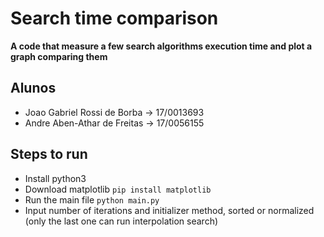 # Search time comparison
**A code that measure a few search algorithms execution time and plot a graph comparing them**

## Alunos
- Joao Gabriel Rossi de Borba -> 17/0013693
- Andre Aben-Athar de Freitas -> 17/0056155

## Steps to run
- Install python3
- Download matplotlib
`pip install matplotlib`
- Run the main file
`python main.py`
- Input number of iterations and initializer method, sorted or normalized (only the last one can run interpolation search)


